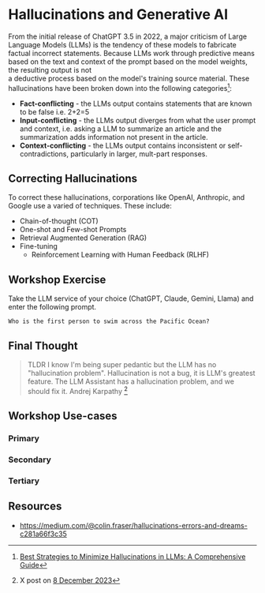 # Hallucinations and Generative AI
From the initial release of ChatGPT 3.5 in 2022, a major criticism of Large 
Language Models (LLMs) is the tendency of these models to fabricate factual 
incorrect statements. Because LLMs work through predictive means based on the text and
context of the prompt based on the model weights, the resulting output is not  
a deductive process based on the model's training source material. These hallucinations 
have been broken down into the following categories[^TURING]:

- **Fact-conflicting** - the LLMs output contains statements that are known to be false
  i.e. 2+2=5
- **Input-conflicting** - the LLMs output diverges from what the user prompt and context,
  i.e. asking a LLM to summarize an article and the summarization adds information not present
  in the article.
- **Context-conflicting** - the LLMs output contains inconsistent or self-contradictions, particularly 
  in larger, mult-part responses.

## Correcting Hallucinations
To correct these hallucinations, corporations like OpenAI, Anthropic, and Google use a
varied of techniques. These include:

- Chain-of-thought (COT)
- One-shot and Few-shot Prompts
- Retrieval Augmented Generation (RAG)
- Fine-tuning
  - Reinforcement Learning with Human Feedback (RLHF)

## Workshop Exercise
Take the LLM service of your choice (ChatGPT, Claude, Gemini, Llama) and enter the following prompt.

```
Who is the first person to swim across the Pacific Ocean?
```
 

## Final Thought

> TLDR I know I'm being super pedantic but the LLM has no "hallucination problem". 
> Hallucination is not a bug, it is LLM's greatest feature. 
> The LLM Assistant has a hallucination problem, and we should fix it.
> Andrej Karpathy [^KARPATHY] 

## Workshop Use-cases

### Primary

### Secondary

### Tertiary

## Resources
- https://medium.com/@colin.fraser/hallucinations-errors-and-dreams-c281a66f3c35

[^KARPATHY]: X post on [8 December 2023](https://x.com/karpathy/status/1733299213503787018?lang=en)
[^NYTIMES]: [A.I. Has a Measurement Problem](https://www.nytimes.com/2024/04/15/technology/ai-models-measurement.html)
[^TURING]: [Best Strategies to Minimize Hallucinations in LLMs: A Comprehensive Guide](https://www.turing.com/resources/minimize-llm-hallucinations-strategy)
